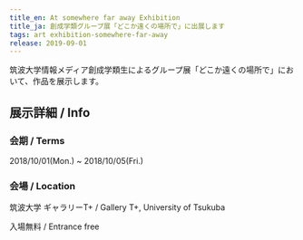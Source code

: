 ```yaml
---
title_en: At somewhere far away Exhibition
title_ja: 創成学類グループ展「どこか遠くの場所で」に出展します
tags: art exhibition-somewhere-far-away
release: 2019-09-01
---
```


筑波大学情報メディア創成学類生によるグループ展「どこか遠くの場所で」において、作品を展示します。

## 展示詳細 / Info

### 会期 / Terms

2018/10/01(Mon.) ~ 2018/10/05(Fri.)

### 会場 / Location

筑波大学 ギャラリーT+ / Gallery T+, University of Tsukuba

入場無料 / Entrance free

